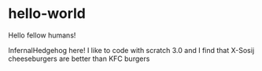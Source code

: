 # hello-world

Hello fellow humans!

InfernalHedgehog here! I like to code with scratch 3.0 and I find that X-Sosij cheeseburgers are better than KFC burgers

